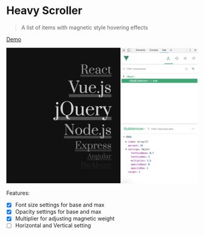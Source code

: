 # Heavy Scroller

> A list of items with magnetic style hovering effects

[Demo](https://chadwithuhc.github.io/prototypes/heavy-scroller/dist/)

![Screenshot](./screenshot.png)

Features:

- [x] Font size settings for base and max
- [x] Opacity settings for base and max
- [x] Multiplier for adjusting magnetic weight
- [ ] Horizontal and Vertical setting
